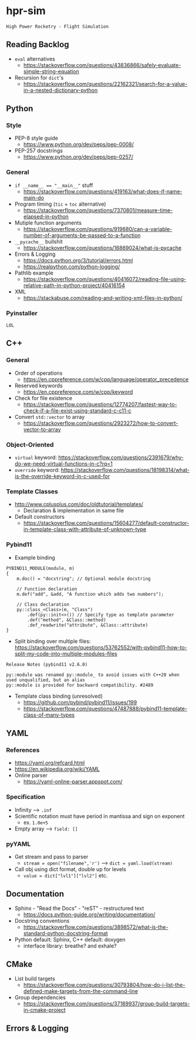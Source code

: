 # hpr-sim

`High Power Rocketry - Flight Simulation`

## Reading Backlog

 - `eval` alternatives
   - https://stackoverflow.com/questions/43836866/safely-evaluate-simple-string-equation
 - Recursion for `dict`'s
   - https://stackoverflow.com/questions/22162321/search-for-a-value-in-a-nested-dictionary-python

## Python

### Style

 - PEP-8 style guide
   - https://www.python.org/dev/peps/pep-0008/
 - PEP-257 docstrings
   - https://www.python.org/dev/peps/pep-0257/

### General

 - `if __name__ == "__main__"` stuff
   - https://stackoverflow.com/questions/419163/what-does-if-name-main-do
 - Program timing (`tic` + `toc` alternative)
   - https://stackoverflow.com/questions/7370801/measure-time-elapsed-in-python
 - Mutiple function arguments
   - https://stackoverflow.com/questions/919680/can-a-variable-number-of-arguments-be-passed-to-a-function
 - `__pycache__` bullshit
   - https://stackoverflow.com/questions/16869024/what-is-pycache
 - Errors & Logging
   - https://docs.python.org/3/tutorial/errors.html
   - https://realpython.com/python-logging/
 - Pathlib example
   - https://stackoverflow.com/questions/40416072/reading-file-using-relative-path-in-python-project/40416154
 - XML
   - https://stackabuse.com/reading-and-writing-xml-files-in-python/

### Pyinstaller 

`LOL`

## C++

### General 

 - Order of operations
   - https://en.cppreference.com/w/cpp/language/operator_precedence
 - Reserved keywords
   - https://en.cppreference.com/w/cpp/keyword
 - Check for file existence
   - https://stackoverflow.com/questions/12774207/fastest-way-to-check-if-a-file-exist-using-standard-c-c11-c
 - Convert `std::vector` to array
   - https://stackoverflow.com/questions/2923272/how-to-convert-vector-to-array

### Object-Oriented

 - `virtual` keyword: https://stackoverflow.com/questions/2391679/why-do-we-need-virtual-functions-in-c?rq=1
 - `override` keyword: https://stackoverflow.com/questions/18198314/what-is-the-override-keyword-in-c-used-for

### Template Classes
 - http://www.cplusplus.com/doc/oldtutorial/templates/
   - Declaration & implementation in same file
 - Default constructors
   - https://stackoverflow.com/questions/15604277/default-constructor-in-template-class-with-attribute-of-unknown-type

### Pybind11

 - Example binding

```
PYBIND11_MODULE(module, m)
{
    m.doc() = "docstring"; // Optional module docstring

    // Function declaration
    m.def("add", &add, "A function which adds two numbers");

    // Class declaration
    py::class_<Class>(m, "Class")
        .def(py::init<>()) // Specify type as template parameter
        .def("method", &Class::method)
        .def_readwrite("attribute", &Class::attribute)
}
```

 - Split binding over multiple files: https://stackoverflow.com/questions/53762552/with-pybind11-how-to-split-my-code-into-multiple-modules-files

```
Release Notes (pybind11 v2.6.0)

py::module was renamed py::module_ to avoid issues with C++20 when used unqualified, but an alias
py::module is provided for backward compatibility. #2489
```

 - Template class binding (unresolved)
   - https://github.com/pybind/pybind11/issues/199
   - https://stackoverflow.com/questions/47487888/pybind11-template-class-of-many-types

## YAML

### References

 - https://yaml.org/refcard.html
 - https://en.wikipedia.org/wiki/YAML
 - Online parser
   - https://yaml-online-parser.appspot.com/


### Specification

 - Infinity --> `.inf`
 - Scientific notation must have period in mantissa and sign on exponent
   - ex. `1.0e+5`
 - Empty array --> `field: []`

### pyYAML

 - Get stream and pass to parser
   - `stream = open("filename",'r')` --> `dict = yaml.load(stream)`
 - Call obj using dict format, double up for levels
   - `value = dict["lvl1"]["lvl2"]` etc.

## Documentation

 - Sphinx - "Read the Docs" - "reST" - restructured text
   - https://docs.python-guide.org/writing/documentation/
 - Docstring conventions
   - https://stackoverflow.com/questions/3898572/what-is-the-standard-python-docstring-format
 - Python default: Sphinx, C++ default: doxygen
   - interface library: breathe? and exhale? 

## CMake

 - List build targets
   - https://stackoverflow.com/questions/30793804/how-do-i-list-the-defined-make-targets-from-the-command-line 
 - Group dependencies
   - https://stackoverflow.com/questions/37189937/group-build-targets-in-cmake-project


## Errors & Logging